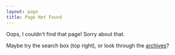 ```yaml
---
layout: page
title: Page Not Found
---
```


Oops, I couldn't find that page! Sorry about that.

Maybe try the search box (top right), or look through the [archives](/archives/)?
